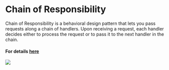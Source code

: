 # Chain of Responsibility
Chain of Responsibility is a behavioral design pattern that lets you pass requests along a chain of handlers. Upon receiving a request, each handler decides either to process the request or to pass it to the next handler in the chain.

#### For details [here](https://refactoring.guru/design-patterns)
![](https://refactoring.guru/images/patterns/content/chain-of-responsibility/chain-of-responsibility.png)
